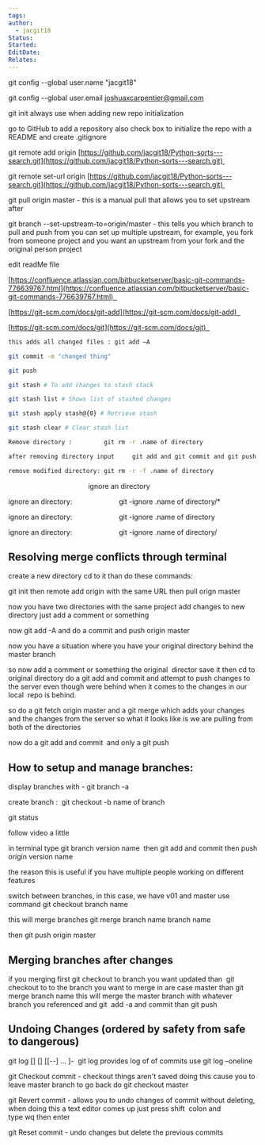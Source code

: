 ```yaml
---
tags: 
author:
  - jacgit18
Status: 
Started: 
EditDate: 
Relates:
---
```

git config --global user.name "jacgit18" 

git config --global user.email [joshuaxcarpentier@gmail.com](mailto:joshuaxcarpentier@gmail.com) 

git init always use when adding new repo initialization 

go to GitHub to add a repository also check box to initialize the repo with a README and create .gitignore 

git remote add origin [https://github.com/jacgit18/Python-sorts---search.git](https://github.com/jacgit18/Python-sorts---search.git) 

git remote set-url origin [https://github.com/jacgit18/Python-sorts---search.git](https://github.com/jacgit18/Python-sorts---search.git) 

git pull origin master - this is a manual pull that allows you to set upstream after 

git branch --set-upstream-to=origin/master - this tells you which branch to pull and push from you can set up multiple upstream, for example, you fork from someone project and you want an upstream from your fork and the original person project 

edit readMe file 

[https://confluence.atlassian.com/bitbucketserver/basic-git-commands-776639767.html](https://confluence.atlassian.com/bitbucketserver/basic-git-commands-776639767.html)  

[https://git-scm.com/docs/git-add](https://git-scm.com/docs/git-add)  

[https://git-scm.com/docs/git](https://git-scm.com/docs/git)  

```bash
this adds all changed files : git add –A  

git commit -m "changed thing" 

git push  

git stash # To add changes to stash stack 

git stash list # Shows list of stashed changes 

git stash apply stash@{0} # Retrieve stash 

git stash clear # Clear stash list 

Remove directory :         git rm -r .name of directory 

after removing directory input     git add and git commit and git push 

remove modified directory: git rm -r -f .name of directory 
```

                                         ignore an directory 

ignore an directory:                        git -ignore .name of directory/* 

ignore an directory:                        git -ignore .name of directory 

ignore an directory:                        git -ignore .name of directory/ 

## Resolving merge conflicts through terminal 

create a new directory cd to it than do these commands: 

git init then remote add origin with the same URL then pull orign master  

now you have two directories with the same project add changes to new directory just add a comment or something 

now git add -A and do a commit and push origin master  

now you have a situation where you have your original directory behind the master branch 

so now add a comment or something the original  director save it then cd to original directory do a git add and commit and attempt to push changes to the server even though were behind when it comes to the changes in our local  repo is behind. 

so do a git fetch origin master and a git merge which adds your changes and the changes from the server so what it looks like is we are pulling from both of the directories  

now do a git add and commit  and only a git push 

## How to setup and manage branches: 

display branches with - git branch -a  

create branch :  git checkout -b name of branch 

git status 

follow video a little 

in terminal type git branch version name  then git add and commit then push origin version name  

the reason this is useful if you have multiple people working on different features  

switch between branches, in this case, we have v01 and master use command git checkout branch name 

this will merge branches git merge branch name branch name 

then git push origin master 

## Merging branches after changes  

if you merging first git checkout to branch you want updated than  git checkout to to the branch you want to merge in are case master than git merge branch name this will merge the master branch with whatever branch you referenced and git  add -a and commit than git push 

## Undoing Changes (ordered by safety from safe to dangerous) 

git log [<options>] [<revision range>] [[--] <path>… ]-  git log provides log of of commits use git log –oneline 

git Checkout commit - checkout things aren't saved doing this cause you to leave master branch to go back do git checkout master 

git Revert commit - allows you to undo changes of commit without deleting, when doing this a text editor comes up just press shift  colon and type wq then enter 

git Reset commit - undo changes but delete the previous commits